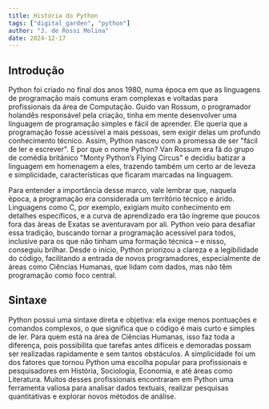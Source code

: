 ```yaml
---
title: História do Python
tags: ["digital_garden", "python"]
author: "J. de Rossi Molina"
date: 2024-12-17
---
```

## Introdução

Python foi criado no final dos anos 1980, numa época em que as linguagens de programação mais comuns eram complexas e voltadas para profissionais da área de Computação. Guido van Rossum, o programador holandês responsável pela criação, tinha em mente desenvolver uma linguagem de programação simples e fácil de aprender. Ele queria que a programação fosse acessível a mais pessoas, sem exigir delas um profundo conhecimento técnico. Assim, Python nasceu com a promessa de ser "fácil de ler e escrever". E por que o nome Python? Van Rossum era fã do grupo de comédia britânico "Monty Python’s Flying Circus" e decidiu batizar a linguagem em homenagem a eles, trazendo também um certo ar de leveza e simplicidade, características que ficaram marcadas na linguagem.

Para entender a importância desse marco, vale lembrar que, naquela época, a programação era considerada um território técnico e árido. Linguagens como C, por exemplo, exigiam muito conhecimento em detalhes específicos, e a curva de aprendizado era tão íngreme que poucos fora das áreas de Exatas se aventuravam por ali. Python veio para desafiar essa tradição, buscando tornar a programação acessível para todos, inclusive para os que não tinham uma formação técnica – e nisso, conseguiu brilhar. Desde o início, Python priorizou a clareza e a legibilidade do código, facilitando a entrada de novos programadores, especialmente de áreas como Ciências Humanas, que lidam com dados, mas não têm programação como foco central.

## Sintaxe

Python possui uma sintaxe direta e objetiva: ela exige menos pontuações e comandos complexos, o que significa que o código é mais curto e simples de ler. Para quem está na área de Ciências Humanas, isso faz toda a diferença, pois possibilita que tarefas antes difíceis e demoradas possam ser realizadas rapidamente e sem tantos obstáculos. A simplicidade foi um dos fatores que tornou Python uma escolha popular para profissionais e pesquisadores em História, Sociologia, Economia, e até áreas como Literatura. Muitos desses profissionais encontraram em Python uma ferramenta valiosa para analisar dados textuais, realizar pesquisas quantitativas e explorar novos métodos de análise.


